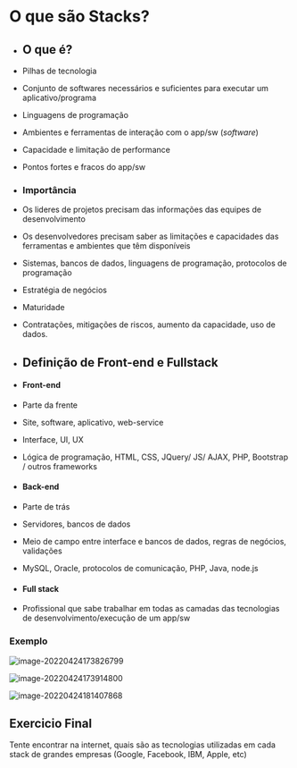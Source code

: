 # O que são Stacks?

- ## O que é?

- Pilhas de tecnologia

- Conjunto de softwares necessários e suficientes para executar um aplicativo/programa

- Linguagens de programação

- Ambientes e ferramentas de interação com o app/sw (*software*)

- Capacidade e limitação de performance

- Pontos fortes e fracos do app/sw

- ### Importância

- Os lideres de projetos precisam das informações das equipes de desenvolvimento

- Os desenvolvedores precisam saber as limitações e capacidades das ferramentas e ambientes que têm disponíveis

- Sistemas, bancos de dados, linguagens de programação, protocolos de programação

- Estratégia de negócios

- Maturidade 

- Contratações, mitigações de riscos, aumento da capacidade, uso de dados.

- ## Definição de Front-end e Fullstack

- #### Front-end

- Parte da frente

- Site, software, aplicativo, web-service

- Interface, UI, UX

- Lógica de programação, HTML, CSS, JQuery/ JS/ AJAX, PHP, Bootstrap / outros frameworks

- #### Back-end

- Parte de trás

- Servidores, bancos de dados

- Meio de campo entre interface e bancos de dados, regras de negócios, validações

- MySQL, Oracle, protocolos de comunicação, PHP, Java, node.js

- #### Full stack

- Profissional que sabe trabalhar em todas as camadas das tecnologias de desenvolvimento/execução de um app/sw

### Exemplo



![image-20220424173826799](C:\Users\amanda\AppData\Roaming\Typora\typora-user-images\image-20220424173826799.png)

![image-20220424173914800](C:\Users\amanda\AppData\Roaming\Typora\typora-user-images\image-20220424173914800.png)

![image-20220424181407868](C:\Users\amanda\AppData\Roaming\Typora\typora-user-images\image-20220424181407868.png)

## Exercicio Final

Tente encontrar na internet, quais são as tecnologias utilizadas em cada stack de grandes empresas (Google, Facebook, IBM, Apple, etc)